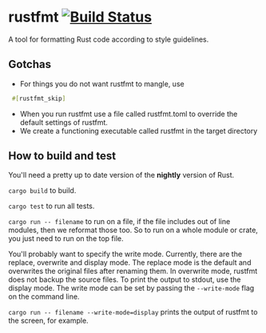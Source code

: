 # rustfmt [![Build Status](https://travis-ci.org/nrc/rustfmt.svg)](https://travis-ci.org/nrc/rustfmt)

A tool for formatting Rust code according to style guidelines.

## Gotchas
* For things you do not want rustfmt to mangle, use
```rust
 #[rustfmt_skip]
 ```
* When you run rustfmt use a file called rustfmt.toml to override the default settings of rustfmt.
* We create a functioning executable called rustfmt in the target directory

## How to build and test
You'll need a pretty up to date version of the **nightly** version of Rust.

`cargo build` to build.

`cargo test` to run all tests.

`cargo run -- filename` to run on a file, if the file includes out of line modules,
then we reformat those too. So to run on a whole module or crate, you just need
to run on the top file.

You'll probably want to specify the write mode. Currently, there are the replace,
overwrite and display mode. The replace mode is the default and overwrites the
original files after renaming them. In overwrite mode, rustfmt does not backup
the source files. To print the output to stdout, use the display mode. The write
mode can be set by passing the `--write-mode` flag on the command line.

`cargo run -- filename --write-mode=display` prints the output of rustfmt to the
screen, for example.

